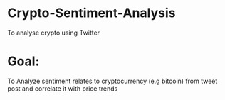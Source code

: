 # Crypto-Sentiment-Analysis
To analyse crypto using Twitter
# Goal:
To Analyze sentiment relates to cryptocurrency (e.g bitcoin) from tweet post and correlate it with price trends

